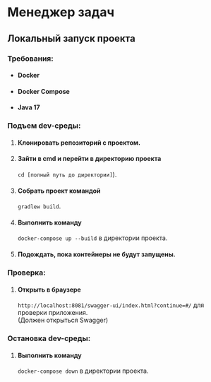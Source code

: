 <h1 class="mb-3 mt-3 text-3xl font-normal first:mt-3">Менеджер задач</h1>
<h2 class="mb-2 mt-6 text-lg first:mt-3">Локальный запуск проекта</h2>
<h3 class="mb-2 mt-6 text-lg first:mt-3">Требования:</h3>
<ul class="list-disc pl-8">
<li index="0"><h4>Docker</h4></li>
<li index="1"><h4>Docker Compose</h4></li>
<li index="2"><h4>Java 17</h4></li>
</ul>
<h3 class="mb-2 mt-6 text-lg first:mt-3">Подъем dev-среды:</h3>
<ol class="list-decimal marker:font-mono marker:text-sm pl-11">
<li index="0"><h4>Клонировать репозиторий с проектом.</h4></li>
<li index="1"><h4>Зайти в cmd и перейти в директорию проекта</h4><span><code>cd [полный путь до директории]</code></span><span>).</span></li>
<li index="2"><h4>Собрать проект командой </h4><span><code>gradlew build</code></span><span>.</span></li>
<li index="3"><h4>Выполнить команду </h4><span><code>docker-compose up --build</code></span><span> в директории проекта.</span></li>
<li index="4"><h4>Подождать, пока контейнеры не будут запущены.</h4></li>
</ol>
<h3 class="mb-2 mt-6 text-lg first:mt-3">Проверка:</h3>
<ol class="list-decimal marker:font-mono marker:text-sm pl-11">
<li index="0"><h4>Открыть в браузере </h4><span><code>http://localhost:8081/swagger-ui/index.html?continue=#/</code></span><span> для проверки приложения.</span><span><br></span><span>
</span><span>(Должен открыться Swagger)</span></li>
</ol>
<h3 class="mb-2 mt-6 text-lg first:mt-3">Остановка dev-среды:</h3>
<ol class="list-decimal marker:font-mono marker:text-sm pl-11">
<li index="0"><h4>Выполнить команду </h4><code>docker-compose down</code></span><span> в директории проекта.</span></li>
</ol>
